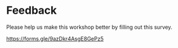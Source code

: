 # Feedback
Please help us make this workshop better by filling out this survey.

https://forms.gle/9azDkr4AsgE8GePz5
